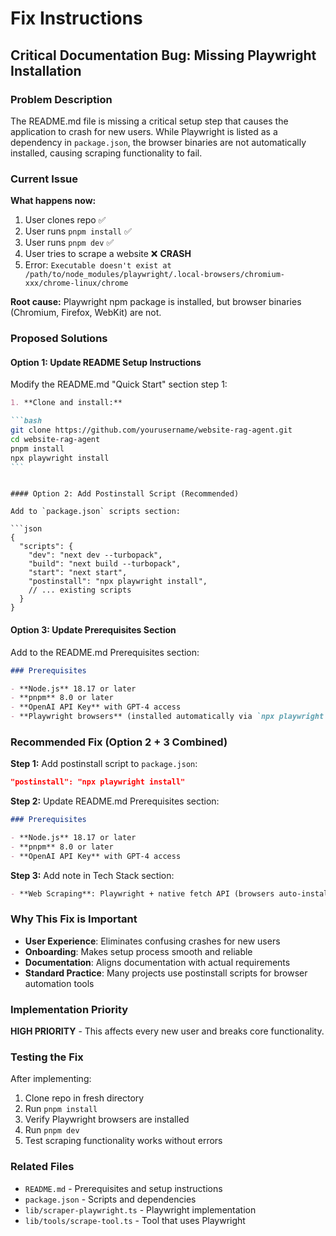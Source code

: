 # Fix Instructions

## Critical Documentation Bug: Missing Playwright Installation

### Problem Description

The README.md file is missing a critical setup step that causes the application to crash for new users. While Playwright is listed as a dependency in `package.json`, the browser binaries are not automatically installed, causing scraping functionality to fail.

### Current Issue

**What happens now:**

1. User clones repo ✅
2. User runs `pnpm install` ✅
3. User runs `pnpm dev` ✅
4. User tries to scrape a website ❌ **CRASH**
5. Error: `Executable doesn't exist at /path/to/node_modules/playwright/.local-browsers/chromium-xxx/chrome-linux/chrome`

**Root cause:** Playwright npm package is installed, but browser binaries (Chromium, Firefox, WebKit) are not.

### Proposed Solutions

#### Option 1: Update README Setup Instructions

Modify the README.md "Quick Start" section step 1:

````markdown
1. **Clone and install:**

```bash
git clone https://github.com/yourusername/website-rag-agent.git
cd website-rag-agent
pnpm install
npx playwright install
```
````

````

#### Option 2: Add Postinstall Script (Recommended)

Add to `package.json` scripts section:

```json
{
  "scripts": {
    "dev": "next dev --turbopack",
    "build": "next build --turbopack",
    "start": "next start",
    "postinstall": "npx playwright install",
    // ... existing scripts
  }
}
````

#### Option 3: Update Prerequisites Section

Add to the README.md Prerequisites section:

```markdown
### Prerequisites

- **Node.js** 18.17 or later
- **pnpm** 8.0 or later
- **OpenAI API Key** with GPT-4 access
- **Playwright browsers** (installed automatically via `npx playwright install`)
```

### Recommended Fix (Option 2 + 3 Combined)

**Step 1:** Add postinstall script to `package.json`:

```json
"postinstall": "npx playwright install"
```

**Step 2:** Update README.md Prerequisites section:

```markdown
### Prerequisites

- **Node.js** 18.17 or later
- **pnpm** 8.0 or later
- **OpenAI API Key** with GPT-4 access
```

**Step 3:** Add note in Tech Stack section:

```markdown
- **Web Scraping**: Playwright + native fetch API (browsers auto-installed)
```

### Why This Fix is Important

- **User Experience**: Eliminates confusing crashes for new users
- **Onboarding**: Makes setup process smooth and reliable
- **Documentation**: Aligns documentation with actual requirements
- **Standard Practice**: Many projects use postinstall scripts for browser automation tools

### Implementation Priority

**HIGH PRIORITY** - This affects every new user and breaks core functionality.

### Testing the Fix

After implementing:

1. Clone repo in fresh directory
2. Run `pnpm install`
3. Verify Playwright browsers are installed
4. Run `pnpm dev`
5. Test scraping functionality works without errors

### Related Files

- `README.md` - Prerequisites and setup instructions
- `package.json` - Scripts and dependencies
- `lib/scraper-playwright.ts` - Playwright implementation
- `lib/tools/scrape-tool.ts` - Tool that uses Playwright
